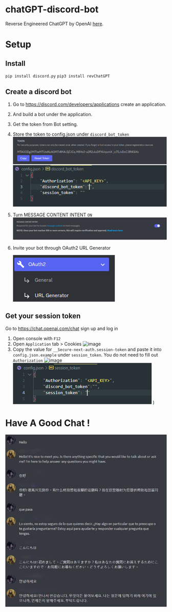 # chatGPT-discord-bot

Reverse Engineered ChatGPT by OpenAI [here](https://github.com/acheong08/ChatGPT).

# Setup


## Install
`pip install discord.py`
`pip3 install revChatGPT`

## Create a discord bot

1. Go to https://discord.com/developers/applications create an application.
2. And build a bot under the application.
3. Get the token from Bot setting.
4. Store the token to config.json under `discord_bot_token`
   ![1670143818339](image/README/1670143818339.png)
   ![1670176461891](image/README/1670176461891.png)
5. Turn MESSAGE CONTENT INTENT `ON`
![1670176647431](image/README/1670176647431.png)
6. Invite your bot through OAuth2 URL Generator

   ![1670176722801](image/README/1670176722801.png)

## Get your session token
Go to https://chat.openai.com/chat sign up and log in
1. Open console with `F12`
2. Open `Application` tab > Cookies
![image](https://user-images.githubusercontent.com/36258159/205494773-32ef651a-994d-435a-9f76-a26699935dac.png)
3. Copy the value for `__Secure-next-auth.session-token` and paste it into `config.json.example` under `session_token`. You do not need to fill out `Authorization`
![image](https://user-images.githubusercontent.com/36258159/205495076-664a8113-eda5-4d1e-84d3-6fad3614cfd8.png)
![1670176444011](image/README/1670176444011.png)
)

# Have A Good Chat !

![1670177247310](image/README/1670177247310.jpg)
